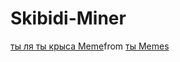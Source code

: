 # Skibidi-Miner

<div class="tenor-gif-embed" data-postid="10153994237202343982" data-share-method="host" data-aspect-ratio="1" data-width="100%"><a href="https://tenor.com/view/%D1%82%D1%8B-%D0%BB%D1%8F-%D1%82%D1%8B-%D0%BA%D1%80%D1%8B%D1%81%D0%B0-%D1%82%D1%8B-%D0%B3%D0%B4%D0%B5-%D1%83%D1%85-%D1%82%D1%8B-%D0%B5%D0%B4%D0%B8%D0%BD%D0%BE%D1%80%D0%BE%D0%B3-gif-10153994237202343982">ты ля ты крыса Meme</a>from <a href="https://tenor.com/search/%D1%82%D1%8B-memes">ты Memes</a><script type="text/javascript" async src="https://tenor.com/embed.js"></script>
</div> 

